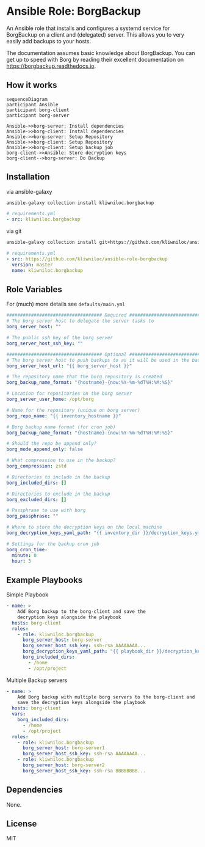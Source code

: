Ansible Role: BorgBackup
========================

An Ansible role that installs and configures a systemd service for BorgBackup on
a client and (delegated) server.
This allows you to very easily add backups to your hosts.

The documentation assumes basic knowledge about BorgBackup. You can get up to
speed with Borg by reading their excellent documentation on
<https://borgbackup.readthedocs.io>.

How it works
------------

```mermaid
sequenceDiagram
participant Ansible
participant borg-client
participant borg-server

Ansible->>borg-server: Install dependencies
Ansible->>borg-client: Install dependencies
Ansible->>borg-server: Setup Repository
Ansible->>borg-client: Setup Repository
Ansible->>borg-client: Setup backup job
borg-client->>Ansible: Store decryption keys
borg-client-->borg-server: Do Backup
```

Installation
------------

via ansible-galaxy

```sh
ansible-galaxy collection install kliwniloc.borgbackup
```

```yaml
# requirements.yml
- src: kliwniloc.borgbackup
```

via git

```sh
ansible-galaxy collection install git+https://github.com/kliwniloc/ansible-role-borgbackup.git,main
```

```yaml
# requirements.yml
- src: https://github.com/kliwniloc/ansible-role-borgbackup
  version: master
  name: kliwniloc.borgbackup
```

Role Variables
--------------

For (much) more details see `defaults/main.yml`

```yaml
################################### Required ###################################
# The borg server host to delegate the server tasks to
borg_server_host: ""

# The public ssh key of the borg server
borg_server_host_ssh_key: ""

################################### Optional ###################################
# The borg server host to push backups to as it will be used in the backup job
borg_server_host_url: "{{ borg_server_host }}"

# The repository name that the borg repository is created
borg_backup_name_format: "{hostname}-{now:%Y-%m-%dT%H:%M:%S}"

# Location for repositories on the borg server
borg_server_user_home: /opt/borg

# Name for the repository (unique on borg server)
borg_repo_name: "{{ inventory_hostname }}"

# Borg backup name format (for cron job)
borg_backup_name_format: "{hostname}-{now:%Y-%m-%dT%H:%M:%S}"

# Should the repo be append only?
borg_mode_append_only: false

# What compression to use in the backup?
borg_compression: zstd

# Directories to include in the backup
borg_included_dirs: []

# Directories to exclude in the backup
borg_excluded_dirs: []

# Passphrase to use with borg
borg_passphrase: ""

# Where to store the decryption keys on the local machine
borg_decryption_keys_yaml_path: "{{ inventory_dir }}/decryption_keys.yml"

# Settings for the backup cron job
borg_cron_time:
  minute: 0
  hour: 3
```

Example Playbooks
-----------------

Simple Playbook

```yaml
- name: >
    Add Borg backup to the borg-client and save the
    decryption keys alongside the playbook
  hosts: borg-client
  roles:
    - role: kliwniloc.borgbackup
      borg_server_host: borg-server
      borg_server_host_ssh_key: ssh-rsa AAAAAAAA...
      borg_decryption_keys_yaml_path: "{{ playbook_dir }}/decryption_keys.yml"
      borg_included_dirs:
        - /home
        - /opt/project
```

Multiple Backup servers

```yaml
- name: >
    Add Borg backup with multiple borg servers to the borg-client and
    save the decryption keys alongside the playbook
  hosts: borg-client
  vars:
    borg_included_dirs:
      - /home
      - /opt/project
  roles:
    - role: kliwniloc.borgbackup
      borg_server_host: borg-server1
      borg_server_host_ssh_key: ssh-rsa AAAAAAAA...
    - role: kliwniloc.borgbackup
      borg_server_host: borg-server2
      borg_server_host_ssh_key: ssh-rsa BBBBBBBB...
```

Dependencies
------------

None.

License
-------

MIT
